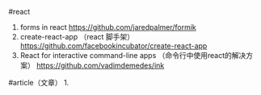 #react
1. forms in react
https://github.com/jaredpalmer/formik
1. create-react-app （react 脚手架）
https://github.com/facebookincubator/create-react-app
1. React for interactive command-line apps （命令行中使用react的解决方案）
https://github.com/vadimdemedes/ink


#article（文章）
1. 